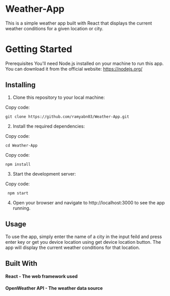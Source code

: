 # Weather-App
This is a simple weather app built with React that displays the current weather conditions for a given location or city.

# Getting Started

Prerequisites You'll need Node.js installed on your machine to run this app. You can download it from the official website: https://nodejs.org/

## Installing

1. Clone this repository to your local machine: 

Copy code: 
```
git clone https://github.com/ramyabn03/Weather-App.git
```

2. Install the required dependencies: 

Copy code: 

```cd Weather-App ```

Copy code:

``` npm install ```

3. Start the development server: 

Copy code:

``` npm start```

4. Open your browser and navigate to http://localhost:3000 to see the app running.

## Usage 
To use the app, simply enter the name of a city in the input feild and press enter key or get you device location using get device location button. The app will display the current weather conditions for that location.

## Built With 
#### React - The web framework used 

#### OpenWeather API - The weather data source

